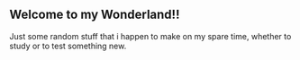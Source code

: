 ## Welcome to my Wonderland!!

Just some random stuff that i happen to make on my spare time, whether to study or to test something new.

